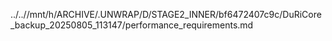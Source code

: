 ../..//mnt/h/ARCHIVE/.UNWRAP/D/STAGE2_INNER/bf6472407c9c/DuRiCore_backup_20250805_113147/performance_requirements.md